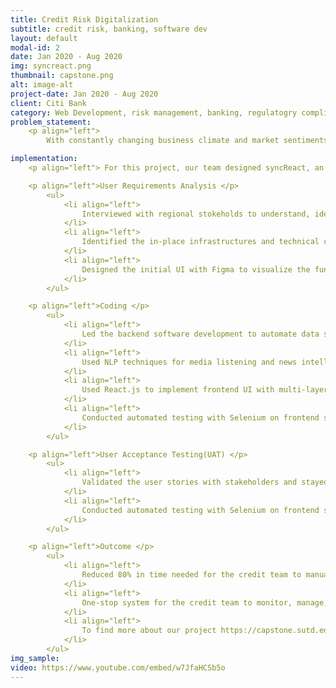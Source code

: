 ```yaml
---
title: Credit Risk Digitalization
subtitle: credit risk, banking, software dev
layout: default
modal-id: 2
date: Jan 2020 - Aug 2020
img: syncreact.png 
thumbnail: capstone.png 
alt: image-alt
project-date: Jan 2020 - Aug 2020
client: Citi Bank
category: Web Development, risk management, banking, regulatogry compliance
problem_statement: 
    <p align="left"> 
        With constantly changing business climate and market sentiments, monitoring the financial capabilities of obligors are integral to a bank's operations. Our client conducts regular Earning Warning reviews to analyse data such as financial reports and industry news to assess company performance to determine if it warrants any reassessment of the client’s credit rating. The current EW process requires manual collection of data from various sources that is ultimately still insufficient, especially for private companies, for effective risk analysis. </p>

implementation: 
    <p align="left"> For this project, our team designed syncReact, an integrated system that automatically extracts and presents essential credit signals in a consolidated and timely manner along with insightful data visualisations to facilitate credit analysts’ ongoing credit risk reassessment of their borrowers.</p>

    <p align="left">User Requirements Analysis </p>
        <ul> 
            <li align="left">
                Interviewed with regional stokeholds to understand, ideate and validate the use-cases and painpoints. 
            </li> 
            <li align="left"> 
                Identified the in-place infrastructures and technical constraints to design compatible and aligned solutions for digital transformation.
            </li> 
            <li align="left">
                Designed the initial UI with Figma to visualize the functionality and UI logics.
            </li> 
        </ul>

    <p align="left">Coding </p>
        <ul>
            <li align="left">
                Led the backend software development to automate data sourcing by setting up REST APIs and integrating with MongoDB for analysis.
            </li> 
            <li align="left">
                Used NLP techniques for media listening and news intelligence to monitor corporate credit risk for data comprehensiveness. 
            </li>
            <li align="left">
                Used React.js to implement frontend UI with multi-layers of consolidated information.
            </li>
            <li align="left">
                Conducted automated testing with Selenium on frontend simulation and Flask Testing on backend endpoints.
            </li>
        </ul>

    <p align="left">User Acceptance Testing(UAT) </p>
        <ul> 
            <li align="left">
                Validated the user stories with stakeholders and stayed agile towards constant business requirement changes.
            </li> 
            <li align="left">
                Conducted automated testing with Selenium on frontend simulation and Flask Testing on backend endpoints to ensure the robustness of the system.
            </li>
        </ul>

    <p align="left">Outcome </p>
        <ul>
            <li align="left">
                Reduced 80% in time needed for the credit team to manually source risk signals.
            </li> 
            <li align="left">
                One-stop system for the credit team to monitor, manage, and export information for EW process.
            </li> 
            <li align="left">
                To find more about our project https://capstone.sutd.edu.sg/projects/syncreact.
            </li>
        </ul>
img_sample:
video: https://www.youtube.com/embed/w7JfaHCSb5o
---
```

